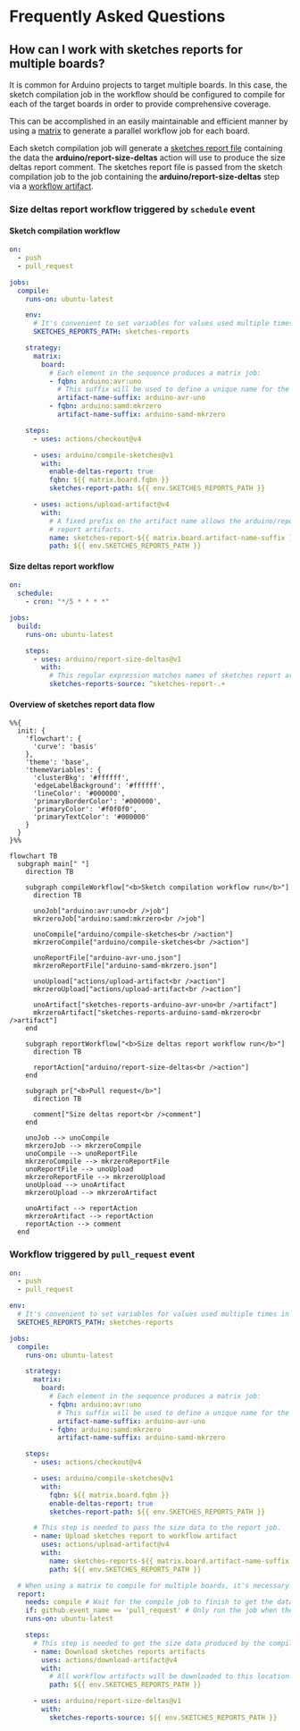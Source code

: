 # Frequently Asked Questions

## How can I work with sketches reports for multiple boards?

It is common for Arduino projects to target multiple boards. In this case, the sketch compilation job in the workflow should be configured to compile for each of the target boards in order to provide comprehensive coverage.

This can be accomplished in an easily maintainable and efficient manner by using a [matrix](https://docs.github.com/actions/using-workflows/workflow-syntax-for-github-actions#jobsjob_idstrategymatrix) to generate a parallel workflow job for each board.

Each sketch compilation job will generate a [sketches report file](https://github.com/arduino/compile-sketches#sketches-report-path) containing the data the **arduino/report-size-deltas** action will use to produce the size deltas report comment. The sketches report file is passed from the sketch compilation job to the job containing the **arduino/report-size-deltas** step via a [workflow artifact](https://docs.github.com/actions/using-workflows/storing-workflow-data-as-artifacts).

### Size deltas report workflow triggered by `schedule` event

#### Sketch compilation workflow

```yaml
on:
  - push
  - pull_request

jobs:
  compile:
    runs-on: ubuntu-latest

    env:
      # It's convenient to set variables for values used multiple times in the workflow.
      SKETCHES_REPORTS_PATH: sketches-reports

    strategy:
      matrix:
        board:
          # Each element in the sequence produces a matrix job:
          - fqbn: arduino:avr:uno
            # This suffix will be used to define a unique name for the sketches report artifact.
            artifact-name-suffix: arduino-avr-uno
          - fqbn: arduino:samd:mkrzero
            artifact-name-suffix: arduino-samd-mkrzero

    steps:
      - uses: actions/checkout@v4

      - uses: arduino/compile-sketches@v1
        with:
          enable-deltas-report: true
          fqbn: ${{ matrix.board.fqbn }}
          sketches-report-path: ${{ env.SKETCHES_REPORTS_PATH }}

      - uses: actions/upload-artifact@v4
        with:
          # A fixed prefix on the artifact name allows the arduino/report-size-deltas action to identify the sketches
          # report artifacts.
          name: sketches-report-${{ matrix.board.artifact-name-suffix }}
          path: ${{ env.SKETCHES_REPORTS_PATH }}
```

#### Size deltas report workflow

```yaml
on:
  schedule:
    - cron: "*/5 * * * *"

jobs:
  build:
    runs-on: ubuntu-latest

    steps:
      - uses: arduino/report-size-deltas@v1
        with:
          # This regular expression matches names of sketches report artifacts produced by sketch compilation workflow.
          sketches-reports-source: ^sketches-report-.+
```

#### Overview of sketches report data flow

```mermaid
%%{
  init: {
    'flowchart': {
      'curve': 'basis'
    },
    'theme': 'base',
    'themeVariables': {
      'clusterBkg': '#ffffff',
      'edgeLabelBackground': '#ffffff',
      'lineColor': '#000000',
      'primaryBorderColor': '#000000',
      'primaryColor': '#f0f0f0',
      'primaryTextColor': '#000000'
    }
  }
}%%

flowchart TB
  subgraph main[" "]
    direction TB

    subgraph compileWorkflow["<b>Sketch compilation workflow run</b>"]
      direction TB

      unoJob["arduino:avr:uno<br />job"]
      mkrzeroJob["arduino:samd:mkrzero<br />job"]

      unoCompile["arduino/compile-sketches<br />action"]
      mkrzeroCompile["arduino/compile-sketches<br />action"]

      unoReportFile["arduino-avr-uno.json"]
      mkrzeroReportFile["arduino-samd-mkrzero.json"]

      unoUpload["actions/upload-artifact<br />action"]
      mkrzeroUpload["actions/upload-artifact<br />action"]

      unoArtifact["sketches-reports-arduino-avr-uno<br />artifact"]
      mkrzeroArtifact["sketches-reports-arduino-samd-mkrzero<br />artifact"]
    end

    subgraph reportWorkflow["<b>Size deltas report workflow run</b>"]
      direction TB

      reportAction["arduino/report-size-deltas<br />action"]
    end

    subgraph pr["<b>Pull request</b>"]
      direction TB

      comment["Size deltas report<br />comment"]
    end

    unoJob --> unoCompile
    mkrzeroJob --> mkrzeroCompile
    unoCompile --> unoReportFile
    mkrzeroCompile --> mkrzeroReportFile
    unoReportFile --> unoUpload
    mkrzeroReportFile --> mkrzeroUpload
    unoUpload --> unoArtifact
    mkrzeroUpload --> mkrzeroArtifact

    unoArtifact --> reportAction
    mkrzeroArtifact --> reportAction
    reportAction --> comment
  end
```

### Workflow triggered by `pull_request` event

```yaml
on:
  - push
  - pull_request

env:
  # It's convenient to set variables for values used multiple times in the workflow.
  SKETCHES_REPORTS_PATH: sketches-reports

jobs:
  compile:
    runs-on: ubuntu-latest

    strategy:
      matrix:
        board:
          # Each element in the sequence produces a matrix job:
          - fqbn: arduino:avr:uno
            # This suffix will be used to define a unique name for the sketches report artifact.
            artifact-name-suffix: arduino-avr-uno
          - fqbn: arduino:samd:mkrzero
            artifact-name-suffix: arduino-samd-mkrzero

    steps:
      - uses: actions/checkout@v4

      - uses: arduino/compile-sketches@v1
        with:
          fqbn: ${{ matrix.board.fqbn }}
          enable-deltas-report: true
          sketches-report-path: ${{ env.SKETCHES_REPORTS_PATH }}

      # This step is needed to pass the size data to the report job.
      - name: Upload sketches report to workflow artifact
        uses: actions/upload-artifact@v4
        with:
          name: sketches-reports-${{ matrix.board.artifact-name-suffix }}
          path: ${{ env.SKETCHES_REPORTS_PATH }}

  # When using a matrix to compile for multiple boards, it's necessary to use a separate job for the deltas report
  report:
    needs: compile # Wait for the compile job to finish to get the data for the report
    if: github.event_name == 'pull_request' # Only run the job when the workflow is triggered by a pull request
    runs-on: ubuntu-latest

    steps:
      # This step is needed to get the size data produced by the compile jobs
      - name: Download sketches reports artifacts
        uses: actions/download-artifact@v4
        with:
          # All workflow artifacts will be downloaded to this location.
          path: ${{ env.SKETCHES_REPORTS_PATH }}

      - uses: arduino/report-size-deltas@v1
        with:
          sketches-reports-source: ${{ env.SKETCHES_REPORTS_PATH }}
```
